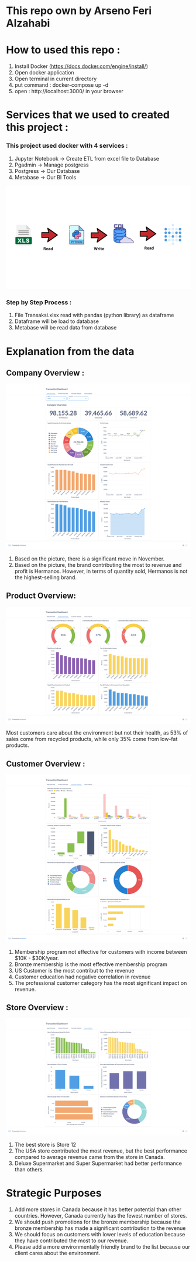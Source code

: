 # This repo own by Arseno Feri Alzahabi

# How to used this repo :
1. Install Docker (https://docs.docker.com/engine/install/)
2. Open docker application
3. Open terminal in current directory
4. put command : docker-compose up -d
5. open : http://localhost:3000/ in your browser

# Services that we used to created this project :

### This project used docker with 4 services :
1. Jupyter Notebook -> Create ETL from excel file to Database
2. Pgadmin -> Manage postgress
3. Postgress -> Our Database
4. Metabase -> Our BI Tools

![Services Flow](Image/Read.png)

### Step by Step Process :
1. File Transaksi.xlsx read with pandas (python library) as dataframe
2. Dataframe will be load to database
3. Metabase will be read data from database

# Explanation from the data

## Company Overview :

![Company Overview](Image/Company_Overview.png)

1. Based on the picture, there is a significant move in November.
2. Based on the picture, the brand contributing the most to revenue and profit is Hermanos. However, in terms of quantity sold, Hermanos is not the highest-selling brand.

## Product Overview:

![Product Overview](Image/Product_Overview.png)

Most customers care about the environment but not their health, as 53% of sales come from recycled products, while only 35% come from low-fat products. 

## Customer Overview :

![Customer Overview](Image/Customer_Analysis.png)

1. Membership program not effective for customers with income between $10K - $30K/year.
2. Bronze membership is the most effective membership program
3. US Customer is the most contribut to the revenue
4. Customer education had negative correlation in revenue
5. The professional customer category has the most significant impact on revenue.

## Store Overview :

![Store Overview](Image/Store_Analysis.png)

1. The best store is Store 12
2. The USA store contributed the most revenue, but the best performance compared to average revenue came from the store in Canada.
3. Deluxe Supermarket and Super Supermarket had better performance than others.


# Strategic Purposes

1. Add more stores in Canada because it has better potential than other countries. However, Canada currently has the fewest number of stores.
2. We should push promotions for the bronze membership because the bronze membership has made a significant contribution to the revenue
3. We should focus on customers with lower levels of education because they have contributed the most to our revenue.
4. Please add a more environmentally friendly brand to the list because our client cares about the environment.



